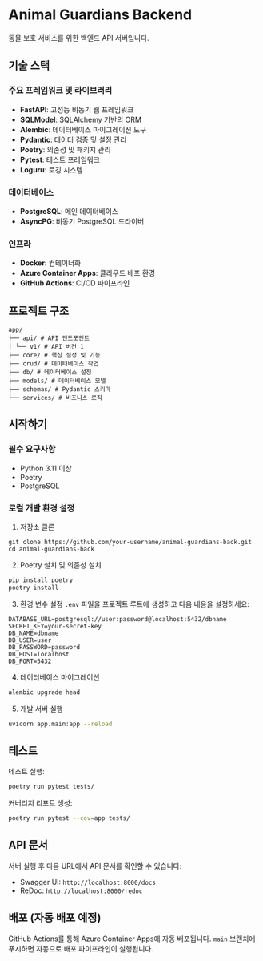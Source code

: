# Animal Guardians Backend

동물 보호 서비스를 위한 백엔드 API 서버입니다.

## 기술 스택

### 주요 프레임워크 및 라이브러리

- **FastAPI**: 고성능 비동기 웹 프레임워크
- **SQLModel**: SQLAlchemy 기반의 ORM
- **Alembic**: 데이터베이스 마이그레이션 도구
- **Pydantic**: 데이터 검증 및 설정 관리
- **Poetry**: 의존성 및 패키지 관리
- **Pytest**: 테스트 프레임워크
- **Loguru**: 로깅 시스템

### 데이터베이스

- **PostgreSQL**: 메인 데이터베이스
- **AsyncPG**: 비동기 PostgreSQL 드라이버

### 인프라

- **Docker**: 컨테이너화
- **Azure Container Apps**: 클라우드 배포 환경
- **GitHub Actions**: CI/CD 파이프라인

## 프로젝트 구조

```
app/
├── api/ # API 엔드포인트
│ └── v1/ # API 버전 1
├── core/ # 핵심 설정 및 기능
├── crud/ # 데이터베이스 작업
├── db/ # 데이터베이스 설정
├── models/ # 데이터베이스 모델
├── schemas/ # Pydantic 스키마
└── services/ # 비즈니스 로직
```

## 시작하기

### 필수 요구사항

- Python 3.11 이상
- Poetry
- PostgreSQL

### 로컬 개발 환경 설정

1. 저장소 클론

```
git clone https://github.com/your-username/animal-guardians-back.git
cd animal-guardians-back
```

2. Poetry 설치 및 의존성 설치

```bash
pip install poetry
poetry install
```

3. 환경 변수 설정
   `.env` 파일을 프로젝트 루트에 생성하고 다음 내용을 설정하세요:

```
DATABASE_URL=postgresql://user:password@localhost:5432/dbname
SECRET_KEY=your-secret-key
DB_NAME=dbname
DB_USER=user
DB_PASSWORD=password
DB_HOST=localhost
DB_PORT=5432
```

4. 데이터베이스 마이그레이션

```bash
alembic upgrade head
```

5. 개발 서버 실행

```bash
uvicorn app.main:app --reload
```

## 테스트

테스트 실행:

```bash
poetry run pytest tests/
```

커버리지 리포트 생성:

```bash
poetry run pytest --cov=app tests/
```

## API 문서

서버 실행 후 다음 URL에서 API 문서를 확인할 수 있습니다:

- Swagger UI: `http://localhost:8000/docs`
- ReDoc: `http://localhost:8000/redoc`

## 배포 (자동 배포 예정)

GitHub Actions를 통해 Azure Container Apps에 자동 배포됩니다.
`main` 브랜치에 푸시하면 자동으로 배포 파이프라인이 실행됩니다.
